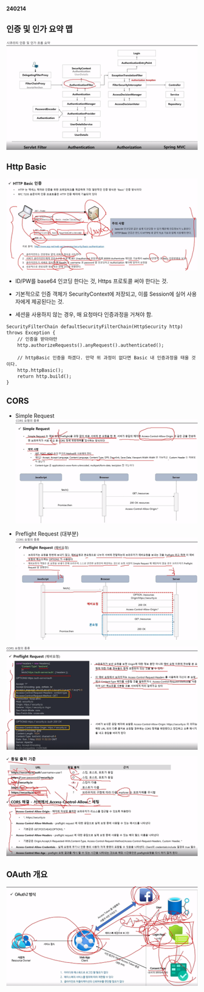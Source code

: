 #### 240214

## 인증 및 인가 요약 맵

![Alt Text](./img/240214_1.png)

## Http Basic

![Alt Text](./img/240214_2.png)

 - ID/PW를 base64 인코딩 한다는 것, Https 프로토콜 써야 한다는 것.

 - 기본적으로 인증 객체가 SecurityContext에 저장되고, 이를 Session에 실어 사용자에게 제공된다는 것.

 - 세션을 사용하지 않는 경우, 매 요청마다 인증과정을 거쳐야 함.

```
SecurityFilterChain defaultSecurityFilterChain(HttpSecurity http) throws Exception {
    // 인증을 받아야만
    http.authorizeRequests().anyRequest().authenticated();

    // httpBasic 인증을 하겠다. 만약 위 과정이 없다면 Basic 내 인증과정을 태울 것이다.
    http.httpBasic();
    return http.build();
}
```

## CORS

- Simple Request
![Alt Text](./img/240214_3.png)

- Preflight Request (대부분)
![Alt Text](./img/240214_4.png)

![Alt Text](./img/240214_5.png)

![Alt Text](./img/240214_6.png)

## OAuth 개요

![Alt Text](./img/240214_7.png)



